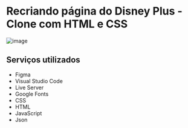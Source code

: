 # Recriando página do Disney Plus - Clone com HTML e CSS

![image](https://user-images.githubusercontent.com/92220593/147418113-099793dd-f3aa-4f61-82b2-025da0b76461.png)

## Serviços utilizados

- Figma
- Visual Studio Code
- Live Server
- Google Fonts
- CSS
- HTML
- JavaScript
- Json
